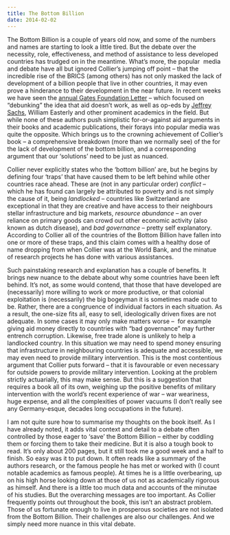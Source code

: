 ```yaml
---
title: The Bottom Billion
date: 2014-02-02
---
```


<!--kg-card-begin: html--><p>The Bottom Billion is a couple of years old now, and some of the numbers and names are starting to look a little tired. But the debate over the necessity, role, effectiveness, and method of assistance to less developed countries has trudged on in the meantime. What’s more, the popular  media and debate have all but ignored Collier’s jumping off point &#8211; that the incredible rise of the BRICS (among others) has not only masked the lack of development of a billion people that live in other countries, it may even prove a hinderance to their development in the near future. In recent weeks we have seen the <a href="http://annualletter.gatesfoundation.org/" target="_blank" rel="noopener noreferrer">annual Gates Foundation Letter</a> &#8211; which focused on “debunking” the idea that aid doesn&#8217;t work, as well as op-eds by <a href="http://www.foreignpolicy.com/articles/2014/01/21/the_case_for_aid" target="_blank" rel="noopener noreferrer">Jeffrey Sachs</a>, William Easterly and other prominent academics in the field. But while none of these authors push simplistic for-or-against aid arguments in their books and academic publications, their forays into popular media was quite the opposite. Which brings us to the crowning achievement of Collier’s book &#8211; a comprehensive breakdown (more than we normally see) of the for the lack of development of the bottom billion, and a corresponding argument that our ‘solutions’ need to be just as nuanced.</p>
<p>Collier never explicitly states who the ‘bottom billion’ are, but he begins by defining four ‘traps’ that have caused them to be left behind while other countries race ahead. These are (not in any particular order) <em>conflict</em> &#8211;  which he has found can largely be attributed to poverty and is not simply the cause of it, being <em>landlocked</em> &#8211; countries like Switzerland are exceptional in that they are creative and have access to their neighbours stellar infrastructure and big markets, <em>resource abundance</em> &#8211; an over reliance on primary goods can crowd out other economic activity (also known as dutch disease), and <em>bad governance</em> &#8211; pretty self explanatory. According to Collier all of the countries of the Bottom Billion have fallen into one or more of these traps, and this claim comes with a healthy dose of name dropping from when Collier was at the World Bank, and the minatue of research projects he has done with various assistances.</p>
<p>Such painstaking research and explanation has a couple of benefits. It brings new nuance to the debate about why some countries have been left behind. It’s not, as some would contend, that those that have developed are (necessarily) more willing to work or more productive, or that colonial exploitation is (necessarily) the big bogeyman it is sometimes made out to be. Rather, there are a congruence of individual factors in each situation. As a result, the one-size fits all, easy to sell, ideologically driven fixes are not adequate. In some cases it may only make matters worse &#8211;  for example giving aid money directly to countries with “bad governance” may further entrench corruption. Likewise, free trade alone is unlikely to help a landlocked country. In this situation we may need to spend money ensuring that infrastructure in neighbouring countries is adequate and accessible, we may even need to provide military intervention. This is the most contentious argument that Collier puts forward &#8211; that it is favourable or even necessary for outside powers to provide military intervention. Looking at the problem strictly actuarially, this may make sense. But this is a suggestion that requires a book all of its own, weighing up the positive benefits of military intervention with the world’s recent experience of war &#8211; war weariness, huge expense, and all the complexities of power vacuums (I don’t really see any Germany-esque, decades long occupations in the future).</p>
<p>I am not quite sure how to summarise my thoughts on the book itself. As I have already noted, it adds vital context and detail to a debate often controlled by those eager to ‘save’ the Bottom Billion &#8211; either by coddling them or forcing them to take their medicine. But it is also a tough book to read. It’s only about 200 pages, but it still took me a good week and a half to finish. So easy was it to put down. It often reads like a summary of the authors research, or the famous people he has met or worked with (I count notable academics as famous people). At times he is a little overbearing, up on his high horse looking down at those of us not as academically rigorous as himself. And there is a little too much data and accounts of the minutae of his studies. But the overarching messages are too important. As Collier frequently points out throughout the book, this isn’t an abstract problem. Those of us fortunate enough to live in prosperous societies are not isolated from the Bottom Billion. Their challenges are also our challenges. And we simply need more nuance in this vital debate.</p>
<!--kg-card-end: html-->